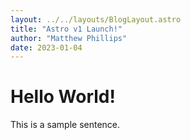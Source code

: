 ```yaml
---
layout: ../../layouts/BlogLayout.astro
title: "Astro v1 Launch!"
author: "Matthew Phillips"
date: 2023-01-04
---
```


# Hello World!

This is a sample sentence.